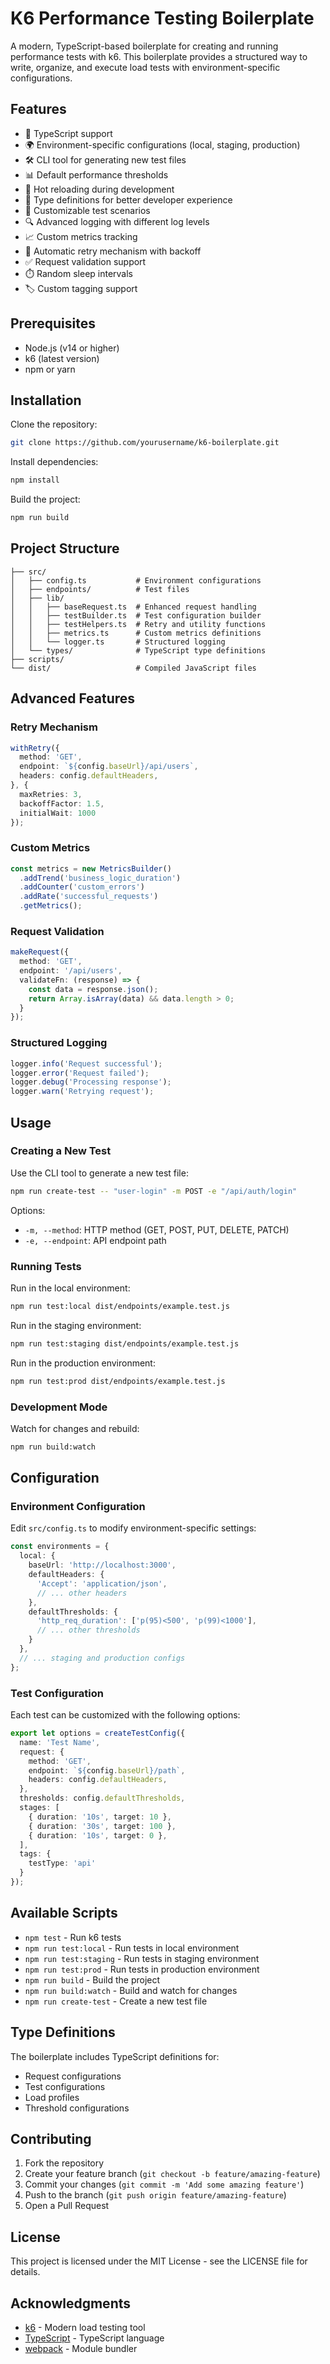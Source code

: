 # K6 Performance Testing Boilerplate

A modern, TypeScript-based boilerplate for creating and running performance tests with k6. This boilerplate provides a structured way to write, organize, and execute load tests with environment-specific configurations.

## Features

- 🎯 TypeScript support
- 🌍 Environment-specific configurations (local, staging, production)
- 🛠️ CLI tool for generating new test files
- 📊 Default performance thresholds
- 🔄 Hot reloading during development
- 📝 Type definitions for better developer experience
- 🎨 Customizable test scenarios
- 🔍 Advanced logging with different log levels
- 📈 Custom metrics tracking
- 🔁 Automatic retry mechanism with backoff
- ✅ Request validation support
- ⏱️ Random sleep intervals
- 🏷️ Custom tagging support

## Prerequisites

- Node.js (v14 or higher)
- k6 (latest version)
- npm or yarn

## Installation

Clone the repository:
```sh
git clone https://github.com/yourusername/k6-boilerplate.git
```

Install dependencies:
```sh
npm install
```

Build the project:
```sh
npm run build
```

## Project Structure

```
├── src/
│   ├── config.ts           # Environment configurations
│   ├── endpoints/          # Test files
│   ├── lib/               
│   │   ├── baseRequest.ts  # Enhanced request handling
│   │   ├── testBuilder.ts  # Test configuration builder
│   │   ├── testHelpers.ts  # Retry and utility functions
│   │   ├── metrics.ts      # Custom metrics definitions
│   │   └── logger.ts       # Structured logging
│   └── types/              # TypeScript type definitions
├── scripts/
└── dist/                   # Compiled JavaScript files
```

## Advanced Features

### Retry Mechanism
```typescript
withRetry({
  method: 'GET',
  endpoint: `${config.baseUrl}/api/users`,
  headers: config.defaultHeaders,
}, {
  maxRetries: 3,
  backoffFactor: 1.5,
  initialWait: 1000
});
```

### Custom Metrics
```typescript
const metrics = new MetricsBuilder()
  .addTrend('business_logic_duration')
  .addCounter('custom_errors')
  .addRate('successful_requests')
  .getMetrics();
```

### Request Validation
```typescript
makeRequest({
  method: 'GET',
  endpoint: '/api/users',
  validateFn: (response) => {
    const data = response.json();
    return Array.isArray(data) && data.length > 0;
  }
});
```

### Structured Logging
```typescript
logger.info('Request successful');
logger.error('Request failed');
logger.debug('Processing response');
logger.warn('Retrying request');
```

## Usage

### Creating a New Test

Use the CLI tool to generate a new test file:
```sh
npm run create-test -- "user-login" -m POST -e "/api/auth/login"
```

Options:
- `-m, --method`: HTTP method (GET, POST, PUT, DELETE, PATCH)
- `-e, --endpoint`: API endpoint path

### Running Tests

Run in the local environment:
```sh
npm run test:local dist/endpoints/example.test.js
```

Run in the staging environment:
```sh
npm run test:staging dist/endpoints/example.test.js
```

Run in the production environment:
```sh
npm run test:prod dist/endpoints/example.test.js
```

### Development Mode

Watch for changes and rebuild:
```sh
npm run build:watch
```

## Configuration

### Environment Configuration

Edit `src/config.ts` to modify environment-specific settings:

```typescript
const environments = {
  local: {
    baseUrl: 'http://localhost:3000',
    defaultHeaders: {
      'Accept': 'application/json',
      // ... other headers
    },
    defaultThresholds: {
      'http_req_duration': ['p(95)<500', 'p(99)<1000'],
      // ... other thresholds
    }
  },
  // ... staging and production configs
};
```

### Test Configuration

Each test can be customized with the following options:

```typescript
export let options = createTestConfig({
  name: 'Test Name',
  request: {
    method: 'GET',
    endpoint: `${config.baseUrl}/path`,
    headers: config.defaultHeaders,
  },
  thresholds: config.defaultThresholds,
  stages: [
    { duration: '10s', target: 10 },
    { duration: '30s', target: 100 },
    { duration: '10s', target: 0 },
  ],
  tags: {
    testType: 'api'
  }
});
```

## Available Scripts

- `npm test` - Run k6 tests
- `npm run test:local` - Run tests in local environment
- `npm run test:staging` - Run tests in staging environment
- `npm run test:prod` - Run tests in production environment
- `npm run build` - Build the project
- `npm run build:watch` - Build and watch for changes
- `npm run create-test` - Create a new test file

## Type Definitions

The boilerplate includes TypeScript definitions for:

- Request configurations
- Test configurations
- Load profiles
- Threshold configurations

## Contributing

1. Fork the repository
2. Create your feature branch (`git checkout -b feature/amazing-feature`)
3. Commit your changes (`git commit -m 'Add some amazing feature'`)
4. Push to the branch (`git push origin feature/amazing-feature`)
5. Open a Pull Request

## License

This project is licensed under the MIT License - see the LICENSE file for details.

## Acknowledgments

- [k6](https://k6.io/) - Modern load testing tool
- [TypeScript](https://www.typescriptlang.org/) - TypeScript language
- [webpack](https://webpack.js.org/) - Module bundler

